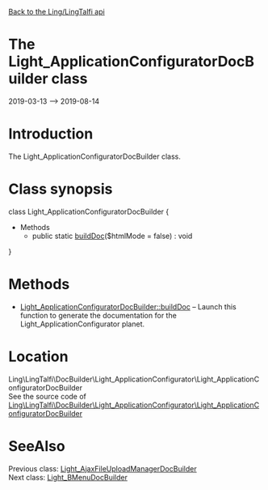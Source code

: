 [Back to the Ling/LingTalfi api](https://github.com/lingtalfi/LingTalfi/blob/master/doc/api/Ling/LingTalfi.md)



The Light_ApplicationConfiguratorDocBuilder class
================
2019-03-13 --> 2019-08-14






Introduction
============

The Light_ApplicationConfiguratorDocBuilder class.



Class synopsis
==============


class <span class="pl-k">Light_ApplicationConfiguratorDocBuilder</span>  {

- Methods
    - public static [buildDoc](https://github.com/lingtalfi/LingTalfi/blob/master/doc/api/Ling/LingTalfi/DocBuilder/Light_ApplicationConfigurator/Light_ApplicationConfiguratorDocBuilder/buildDoc.md)($htmlMode = false) : void

}






Methods
==============

- [Light_ApplicationConfiguratorDocBuilder::buildDoc](https://github.com/lingtalfi/LingTalfi/blob/master/doc/api/Ling/LingTalfi/DocBuilder/Light_ApplicationConfigurator/Light_ApplicationConfiguratorDocBuilder/buildDoc.md) &ndash; Launch this function to generate the documentation for the Light_ApplicationConfigurator planet.





Location
=============
Ling\LingTalfi\DocBuilder\Light_ApplicationConfigurator\Light_ApplicationConfiguratorDocBuilder<br>
See the source code of [Ling\LingTalfi\DocBuilder\Light_ApplicationConfigurator\Light_ApplicationConfiguratorDocBuilder](https://github.com/lingtalfi/LingTalfi/blob/master/DocBuilder/Light_ApplicationConfigurator/Light_ApplicationConfiguratorDocBuilder.php)



SeeAlso
==============
Previous class: [Light_AjaxFileUploadManagerDocBuilder](https://github.com/lingtalfi/LingTalfi/blob/master/doc/api/Ling/LingTalfi/DocBuilder/Light_AjaxFileUploadManager/Light_AjaxFileUploadManagerDocBuilder.md)<br>Next class: [Light_BMenuDocBuilder](https://github.com/lingtalfi/LingTalfi/blob/master/doc/api/Ling/LingTalfi/DocBuilder/Light_BMenu/Light_BMenuDocBuilder.md)<br>
